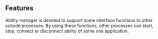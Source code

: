 ## Features
Ability manager is devoted to support some interface functions to other outside processes. By using these functions, other processes can start, stop, connect or disconnect ability of some one application.